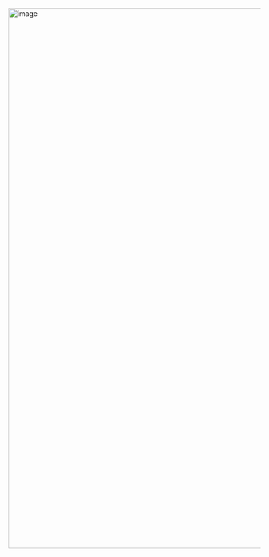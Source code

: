 <img width="896" height="1080" alt="image" src="https://github.com/user-attachments/assets/2a35b993-ca04-4904-87da-8e03e659637d" />
